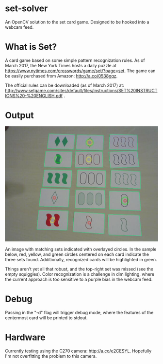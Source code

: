 # set-solver
An OpenCV solution to the set card game.  Designed to be hooked into a webcam feed. 

# What is Set?
A card game based on some simple pattern recognization rules.  As of March 2017, the New York Times hosts a daily puzzle at https://www.nytimes.com/crosswords/game/set/?page=set.  The game can be easily purchased from Amazon: http://a.co/0538gqz.  

The official rules can be downloaded (as of March 2017) at: http://www.setgame.com/sites/default/files/instructions/SET%20INSTRUCTIONS%20-%20ENGLISH.pdf .

# Output
![Sample Output](/doc/sample-output.JPG)

An image with matching sets indicated with overlayed circles.  In the sample below, red, yellow, and green circles centered on each card indicate the three sets found.  Additionally, recognized cards will be highlighted in green.

Things aren't yet all that robust, and the top-right set was missed (see the empty squiggles).  Color recognization is a challenge in dim lighting, where the current approach is too sensitive to a purple bias in the webcam feed. 

# Debug
Passing in the "-d" flag will trigger debug mode, where the features of the centermost card will be printed to stdout.

# Hardware
Currently testing using the C270 camera: http://a.co/e2CESYL.  Hopefully I'm not overfitting the problem to this camera. 
